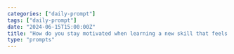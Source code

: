 ```yaml
---
categories: ["daily-prompt"]
tags: ["daily-prompt"]
date: "2024-06-15T15:00:00Z"
title: "How do you stay motivated when learning a new skill that feels challenging?"
type: "prompts"
---
```

